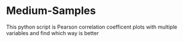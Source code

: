 # Medium-Samples
This python script is Pearson correlation coefficent plots with multiple variables and find which way is better 

